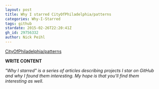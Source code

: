 ```yaml
---
layout: post
title: Why I starred CityOfPhiladelphia/patterns
categories: Why-I-Starred
tags: github
stardate: 2015-02-26T22:20:41Z
gh_id: 29756332
author: Nick Peihl
---
```


[CityOfPhiladelphia/patterns](https://github.com/CityOfPhiladelphia/patterns)

**WRITE CONTENT**

*"Why I starred" is a series of articles describing projects I star on GitHub and why I found them interesting. My hope is that you'll find them interesting as well.*

